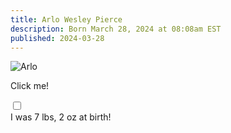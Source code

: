 ```yaml
---
title: Arlo Wesley Pierce
description: Born March 28, 2024 at 08:08am EST
published: 2024-03-28
---
```


![Arlo](/img/arlo.webp)

<!-- The label acts as the "button" -->
<label for="expandGridArlo" class="grid-label">Click me!</label>

<!-- The checkbox is hidden but its state is used to control the grid -->
<input type="checkbox" id="expandGridArlo" class="grid-toggle" />

<!-- The grid container -->
<div class="grid">
  <div class="grid-inner">
    <!-- Content goes here -->
    I was 7 lbs, 2 oz at birth!
  </div>
</div>

